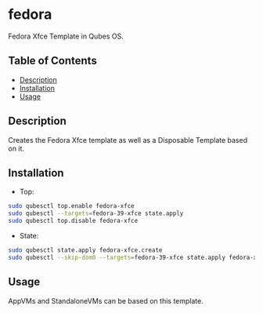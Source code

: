 # fedora

Fedora Xfce Template in Qubes OS.

## Table of Contents

* [Description](#description)
* [Installation](#installation)
* [Usage](#usage)

## Description

Creates the Fedora Xfce template as well as a Disposable Template based on it.

## Installation

- Top:
```sh
sudo qubesctl top.enable fedora-xfce
sudo qubesctl --targets=fedora-39-xfce state.apply
sudo qubesctl top.disable fedora-xfce
```

- State:
<!-- pkg:begin:post-install -->
```sh
sudo qubesctl state.apply fedora-xfce.create
sudo qubesctl --skip-dom0 --targets=fedora-39-xfce state.apply fedora-xfce.install
```
<!-- pkg:end:post-install -->

## Usage

AppVMs and StandaloneVMs can be based on this template.
